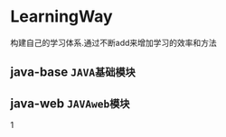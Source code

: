 # LearningWay
构建自己的学习体系.通过不断add来增加学习的效率和方法


## java-base  `JAVA基础模块`


## java-web  `JAVAweb模块`

1
